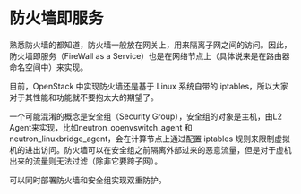 # 防火墙即服务

熟悉防火墙的都知道，防火墙一般放在网关上，用来隔离子网之间的访问。因此，防火墙即服务（FireWall as a Service）也是在网络节点上（具体说来是在路由器命名空间中）来实现。

目前，OpenStack 中实现防火墙还是基于 Linux 系统自带的 iptables，所以大家对于其性能和功能就不要抱太大的期望了。

一个可能混淆的概念是安全组（Security Group），安全组的对象是主机，由L2 Agent来实现，比如neutron_openvswitch_agent 和 neutron_linuxbridge_agent，会在计算节点上通过配置 iptables 规则来限制虚拟机的进出访问。防火墙可以在安全组之前隔离外部过来的恶意流量，但是对于虚机出来的流量则无法过滤（除非它要跨子网）。


可以同时部署防火墙和安全组实现双重防护。
